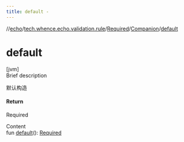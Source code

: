 ```yaml
---
title: default -
---
```

//[echo](../../../index.md)/[tech.whence.echo.validation.rule](../../index.md)/[Required](../index.md)/[Companion](index.md)/[default](default.md)



# default  
[jvm]  
Brief description  


默认构造



#### Return  


Required

  
Content  
fun [default](default.md)(): [Required](../index.md)  



